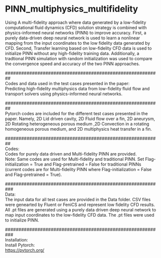 # PINN_multiphysics_multifidelity
Using A multi-fidelity approach where data generated by a low-fidelity computational fluid dynamics (CFD) solution strategy is combined with physics-informed neural networks (PINN) to improve accuracy. First, a purely data-driven deep neural network is used to learn a nonlinear mapping from the input coordinates to the low fidelity data generated by CFD. Second, Transfer learning based on low-fidelity CFD data is used to initialize PINN without any high-fidelity training data. Additionally, a tradtional PINN simulation with random initialization was used to compare the convergence speed and accuracy of the two PINN approaches.


##########################################################<br/>
Codes and data used in the test cases presented in the paper:<br/>
Predicting high-fidelity multiphysics data from low-fidelity fluid flow and transport solvers using physics-informed neural networks.


##########################################################<br/>
Pytorch codes are included for the different test cases presented in the paper. Namely, 2D Lid driven cavity, 2D Fluid flow over a fin, 2D aneurysm, 2D Rotating heterogeneous porous medium ,2D Convection in a rotating homogeneous porous medium, and 2D multiphysics heat transfer in a fin.


##########################################################<br/>
Codes:<br/>
Codes for purely data driven and Multi-fidelity PINN are provided.<br/>
Note: Same codes are used for Multi-fidelity and traditional PINN. Set Flag-initialization = True and Flag-pretrained = False for traditional PINNs (current codes are for Multi-fidelity PINN where Flag-initialization = False and Flag-pretrained = True).

###########################################################<br/>
Data: <br/>
The input data for all test cases are provided in the Data folder. CSV files were genearted by Fluent or FeniCS and represent low fidelity CFD results. All .pt files are generated using a purely data driven deep neural network to map input coordinates to the low-fidelity CFD data. The .pt files were used to initialize PINN.<br/>

###########################################################<br/>
Installation: <br/>
Install Pytorch: <br/>
https://pytorch.org/ <br/>


